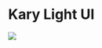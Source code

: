 
# Kary Light UI


![](https://cloud.githubusercontent.com/assets/2157285/24767591/b6ea0ffa-1b14-11e7-8ab6-4ffb4ece2995.png)